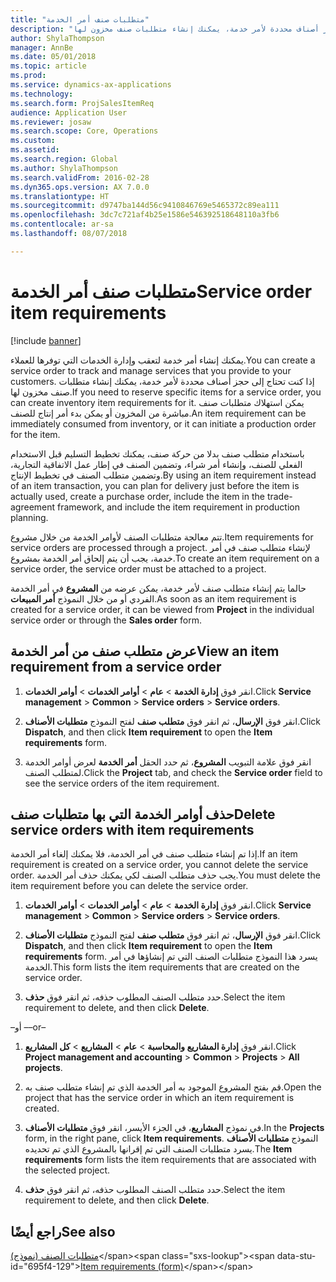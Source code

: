 ```yaml
---
title: "متطلبات صنف أمر الخدمة‬"
description: "إذا كنت تحتاج إلى حجز أصناف محددة لأمر خدمة، يمكنك إنشاء متطلبات صنف مخزون لها."
author: ShylaThompson
manager: AnnBe
ms.date: 05/01/2018
ms.topic: article
ms.prod: 
ms.service: dynamics-ax-applications
ms.technology: 
ms.search.form: ProjSalesItemReq
audience: Application User
ms.reviewer: josaw
ms.search.scope: Core, Operations
ms.custom: 
ms.assetid: 
ms.search.region: Global
ms.author: ShylaThompson
ms.search.validFrom: 2016-02-28
ms.dyn365.ops.version: AX 7.0.0
ms.translationtype: HT
ms.sourcegitcommit: d9747ba144d56c9410846769e5465372c89ea111
ms.openlocfilehash: 3dc7c721af4b25e1586e546392518648110a3fb6
ms.contentlocale: ar-sa
ms.lasthandoff: 08/07/2018

---
```


# <a name="service-order-item-requirements"></a><span data-ttu-id="695f4-103">متطلبات صنف أمر الخدمة‬</span><span class="sxs-lookup"><span data-stu-id="695f4-103">Service order item requirements</span></span>   

[!include [banner](../includes/banner.md)]


<span data-ttu-id="695f4-104">يمكنك إنشاء أمر خدمة لتعقب وإدارة الخدمات التي توفرها للعملاء.</span><span class="sxs-lookup"><span data-stu-id="695f4-104">You can create a service order to track and manage services that you provide to your customers.</span></span> <span data-ttu-id="695f4-105">إذا كنت تحتاج إلى حجز أصناف محددة لأمر خدمة، يمكنك إنشاء متطلبات صنف مخزون لها.</span><span class="sxs-lookup"><span data-stu-id="695f4-105">If you need to reserve specific items for a service order, you can create inventory item requirements for it.</span></span> <span data-ttu-id="695f4-106">يمكن استهلاك متطلبات صنف مباشرة من المخزون أو يمكن بدء أمر إنتاج للصنف.</span><span class="sxs-lookup"><span data-stu-id="695f4-106">An item requirement can be immediately consumed from inventory, or it can initiate a production order for the item.</span></span>

<span data-ttu-id="695f4-107">باستخدام متطلب صنف بدلا من حركة صنف، يمكنك تخطيط التسليم قبل الاستخدام الفعلي للصنف، وإنشاء أمر شراء، وتضمين الصنف في إطار عمل الاتفاقية التجارية، وتضمين متطلب الصنف في تخطيط الإنتاج.</span><span class="sxs-lookup"><span data-stu-id="695f4-107">By using an item requirement instead of an item transaction, you can plan for delivery just before the item is actually used, create a purchase order, include the item in the trade-agreement framework, and include the item requirement in production planning.</span></span>

<span data-ttu-id="695f4-108">تتم معالجة متطلبات الصنف لأوامر الخدمة من خلال مشروع.</span><span class="sxs-lookup"><span data-stu-id="695f4-108">Item requirements for service orders are processed through a project.</span></span> <span data-ttu-id="695f4-109">لإنشاء متطلب صنف في أمر خدمة، يجب أن يتم إلحاق أمر الخدمة بمشروع.</span><span class="sxs-lookup"><span data-stu-id="695f4-109">To create an item requirement on a service order, the service order must be attached to a project.</span></span>

<span data-ttu-id="695f4-110">حالما يتم إنشاء متطلب صنف لأمر خدمة، يمكن عرضه من **المشروع** في أمر الخدمة الفردي أو من خلال النموذج **أمر المبيعات**.</span><span class="sxs-lookup"><span data-stu-id="695f4-110">As soon as an item requirement is created for a service order, it can be viewed from **Project** in the individual service order or through the **Sales order** form.</span></span>

## <a name="view-an-item-requirement-from-a-service-order"></a><span data-ttu-id="695f4-111">عرض متطلب صنف من أمر الخدمة</span><span class="sxs-lookup"><span data-stu-id="695f4-111">View an item requirement from a service order</span></span>

1.  <span data-ttu-id="695f4-112">انقر فوق **إدارة الخدمة** \> **عام** \> **أوامر الخدمات** \> **أوامر الخدمات**.</span><span class="sxs-lookup"><span data-stu-id="695f4-112">Click **Service management** \> **Common** \> **Service orders** \> **Service orders**.</span></span>

2.  <span data-ttu-id="695f4-113">انقر فوق **الإرسال**، ثم انقر فوق **متطلب صنف** لفتح النموذج **متطلبات الأصناف**.</span><span class="sxs-lookup"><span data-stu-id="695f4-113">Click **Dispatch**, and then click **Item requirement** to open the **Item requirements** form.</span></span>

3.  <span data-ttu-id="695f4-114">انقر فوق علامة التبويب **المشروع**، ثم حدد الحقل **أمر الخدمة** لعرض أوامر الخدمة لمتطلب الصنف.</span><span class="sxs-lookup"><span data-stu-id="695f4-114">Click the **Project** tab, and check the **Service order** field to see the service orders of the item requirement.</span></span>

## <a name="delete-service-orders-with-item-requirements"></a><span data-ttu-id="695f4-115">حذف أوامر الخدمة التي بها متطلبات صنف</span><span class="sxs-lookup"><span data-stu-id="695f4-115">Delete service orders with item requirements</span></span>

<span data-ttu-id="695f4-116">إذا تم إنشاء متطلب صنف في أمر الخدمة، فلا يمكنك إلغاء أمر الخدمة.</span><span class="sxs-lookup"><span data-stu-id="695f4-116">If an item requirement is created on a service order, you cannot delete the service order.</span></span> <span data-ttu-id="695f4-117">يجب حذف متطلب الصنف لكي يمكنك حذف أمر الخدمة.</span><span class="sxs-lookup"><span data-stu-id="695f4-117">You must delete the item requirement before you can delete the service order.</span></span>

1.  <span data-ttu-id="695f4-118">انقر فوق **إدارة الخدمة** \> **عام** \> **أوامر الخدمات** \> **أوامر الخدمات**.</span><span class="sxs-lookup"><span data-stu-id="695f4-118">Click **Service management** \> **Common** \> **Service orders** \> **Service orders**.</span></span>

2.  <span data-ttu-id="695f4-119">انقر فوق **الإرسال**، ثم انقر فوق **متطلب صنف** لفتح النموذج **متطلبات الأصناف**.</span><span class="sxs-lookup"><span data-stu-id="695f4-119">Click **Dispatch**, and then click **Item requirement** to open the **Item requirements** form.</span></span> <span data-ttu-id="695f4-120">يسرد هذا النموذج متطلبات الصنف التي تم إنشاؤها في أمر الخدمة.</span><span class="sxs-lookup"><span data-stu-id="695f4-120">This form lists the item requirements that are created on the service order.</span></span>

3.  <span data-ttu-id="695f4-121">حدد متطلب الصنف المطلوب حذفه، ثم انقر فوق **حذف**.</span><span class="sxs-lookup"><span data-stu-id="695f4-121">Select the item requirement to delete, and then click **Delete**.</span></span>

<span data-ttu-id="695f4-122">–أو –</span><span class="sxs-lookup"><span data-stu-id="695f4-122">–or–</span></span>

1.  <span data-ttu-id="695f4-123">انقر فوق **إدارة المشاريع‬ والمحاسبة** \> **عام** \> **المشاريع** \> **كل المشاريع**.</span><span class="sxs-lookup"><span data-stu-id="695f4-123">Click **Project management and accounting** \> **Common** \> **Projects** \> **All projects**.</span></span>

2.  <span data-ttu-id="695f4-124">قم بفتح المشروع الموجود به أمر الخدمة الذي تم إنشاء متطلب صنف به.</span><span class="sxs-lookup"><span data-stu-id="695f4-124">Open the project that has the service order in which an item requirement is created.</span></span>

3.  <span data-ttu-id="695f4-125">في نموذج **المشاريع**، في الجزء الأيسر، انقر فوق **متطلبات الأصناف**.</span><span class="sxs-lookup"><span data-stu-id="695f4-125">In the **Projects** form, in the right pane, click **Item requirements**.</span></span> <span data-ttu-id="695f4-126">النموذج **متطلبات الأصناف** يسرد متطلبات الصنف التي تم إقرانها بالمشروع الذي تم تحديده.</span><span class="sxs-lookup"><span data-stu-id="695f4-126">The **Item requirements** form lists the item requirements that are associated with the selected project.</span></span>

4.  <span data-ttu-id="695f4-127">حدد متطلب الصنف المطلوب حذفه، ثم انقر فوق **حذف**.</span><span class="sxs-lookup"><span data-stu-id="695f4-127">Select the item requirement to delete, and then click **Delete**.</span></span>

## <a name="see-also"></a><span data-ttu-id="695f4-128">راجع أيضًا</span><span class="sxs-lookup"><span data-stu-id="695f4-128">See also</span></span>

<span data-ttu-id="695f4-129">[متطلبات الصنف (نموذج)](https://technet.microsoft.com/en-us/library/aa552021\(v=ax.60\))</span><span class="sxs-lookup"><span data-stu-id="695f4-129">[Item requirements (form)](https://technet.microsoft.com/en-us/library/aa552021\(v=ax.60\))</span></span>


